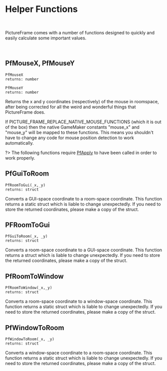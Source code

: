 # Helper Functions

&nbsp;

PictureFrame comes with a number of functions designed to quickly and easily calculate some important values.

&nbsp;

## PfMouseX, PfMouseY

	PfMouseX
	returns: number

	PfMouseY
	returns: number

Returns the x and y coordinates (respectively) of the mouse in roomspace, after being corrected for all the weird and wonderful things that PictureFrame does.

If PICTURE_FRAME_REPLACE_NATIVE_MOUSE_FUNCTIONS (which it is out of the box) then the native GameMaker constants "mouse_x" and "mouse_y" will be mapped to these functions. This means you shouldn't have to change any code for mouse position detection to work automatically.

?> The following functions require [PfApply](PfApply) to have been called in order to work properly.

## PfGuiToRoom

	PfRoomToGui(_x,_y)
	returns: struct

Converts a GUI-space coordinate to a room-space coordinate. This function returns a static struct which is liable to change unexpectedly. If you need to store the returned coordinates, please make a copy of the struct.

## PFRoomToGui

	PfGuiToRoom(_x, _y)
	returns: struct

Converts a room-space coordinate to a GUI-space coordinate. This function returns a struct which is liable to change unexpectedly. If you need to store the returned coordinates, please make a copy of the struct.

## PfRoomToWindow
	PfRoomToWindow(_x,_y)
	returns: struct

Converts a room-space coordinate to a window-space coordinate. This function returns a static struct which is liable to change unexpectedly. If you need to store the returned coordinates, please make a copy of the struct.

## PfWindowToRoom

	PfWindowToRoom(_x, _y)
	returns: struct

Converts a window-space coordinate to a room-space coordinate. This function returns a static struct which is liable to change unexpectedly. If you need to store the returned coordinates, please make a copy of the struct.